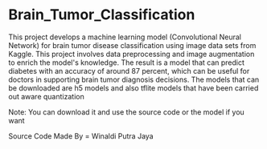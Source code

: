 # Brain_Tumor_Classification
This project develops a machine learning model (Convolutional Neural Network) for brain tumor disease classification using image data sets from Kaggle. 
This project involves data preprocessing and image augmentation to enrich the model's knowledge. 
The result is a model that can predict diabetes with an accuracy of around 87 percent, which can be useful for doctors in supporting brain tumor diagnosis decisions. 
The models that can be downloaded are h5 models and also tflite models that have been carried out aware quantization

Note:
You can download it and use the source code or the model if you want

Source Code
Made By = Winaldi Putra Jaya
